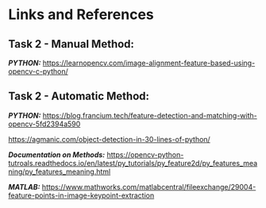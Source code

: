 # Links and References
## Task 2 - Manual Method:

***PYTHON:***
https://learnopencv.com/image-alignment-feature-based-using-opencv-c-python/


## Task 2 - Automatic Method:

***PYTHON:***
https://blog.francium.tech/feature-detection-and-matching-with-opencv-5fd2394a590

https://agmanic.com/object-detection-in-30-lines-of-python/

***Documentation on Methods:***
https://opencv-python-tutroals.readthedocs.io/en/latest/py_tutorials/py_feature2d/py_features_meaning/py_features_meaning.html

***MATLAB:***
https://www.mathworks.com/matlabcentral/fileexchange/29004-feature-points-in-image-keypoint-extraction

